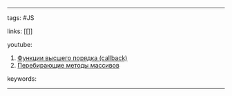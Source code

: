 ____

tags: #JS 

links: [[]]

youtube: 
1. [Функции высшего порядка (callback)](https://www.youtube.com/watch?v=C1i1zRVIils)
2. [Перебирающие методы массивов](https://www.youtube.com/watch?v=AmjpM4QosxY)

keywords:

_____


